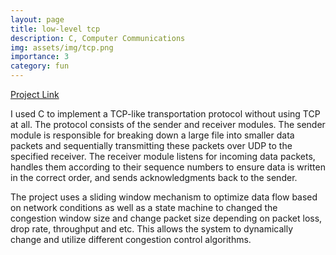 ```yaml
---
layout: page
title: low-level tcp
description: C, Computer Communications
img: assets/img/tcp.png
importance: 3
category: fun
---
```


[Project Link](https://github.com/mgu83/tcp-implementation)

I used C to implement a TCP-like transportation protocol without using TCP at all. The protocol consists of the sender and receiver modules. The sender module is responsible for breaking down a large file into smaller data packets and sequentially transmitting these packets over UDP to the specified receiver. The receiver module listens for incoming data packets, handles them according to their sequence numbers to ensure data is written in the correct order, and sends acknowledgments back to the sender.

The project uses a sliding window mechanism to optimize data flow based on network conditions as well as a state machine to changed the congestion window size and change packet size depending on packet loss, drop rate, throughput and etc. This allows the system to dynamically change and utilize different congestion control algorithms.